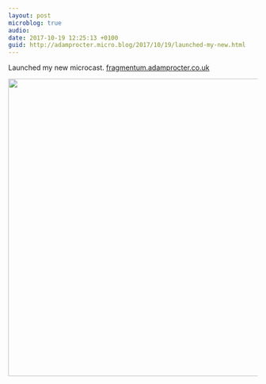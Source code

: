 ```yaml
---
layout: post
microblog: true
audio: 
date: 2017-10-19 12:25:13 +0100
guid: http://adamprocter.micro.blog/2017/10/19/launched-my-new.html
---
```

Launched my new microcast. [fragmentum.adamprocter.co.uk](http://fragmentum.adamprocter.co.uk)

<img src="http://discursive.adamprocter.co.uk/uploads/2017/926f740efc.jpg" width="600" height="600" />
